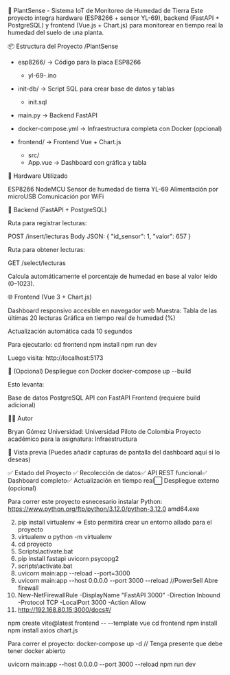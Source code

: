 🌱 PlantSense - Sistema IoT de Monitoreo de Humedad de Tierra
Este proyecto integra hardware (ESP8266 + sensor YL-69), backend (FastAPI + PostgreSQL) y frontend (Vue.js + Chart.js) para monitorear en tiempo real la humedad del suelo de una planta.

📦 Estructura del Proyecto
/PlantSense
-  esp8266/              → Código para la placa ESP8266
   -   yl-69-.ino

- init-db/              → Script SQL para crear base de datos y tablas
   -  init.sql

-  main.py               → Backend FastAPI
- docker-compose.yml    → Infraestructura completa con Docker (opcional)
- frontend/             → Frontend Vue + Chart.js
   -   src/
   -  App.vue           → Dashboard con gráfica y tabla


🔌 Hardware Utilizado

ESP8266 NodeMCU
Sensor de humedad de tierra YL-69
Alimentación por microUSB
Comunicación por WiFi


🔧 Backend (FastAPI + PostgreSQL)

Ruta para registrar lecturas:

POST /insert/lecturas
Body JSON: { "id_sensor": 1, "valor": 657 }


Ruta para obtener lecturas:

GET /select/lecturas


Calcula automáticamente el porcentaje de humedad en base al valor leído (0–1023).


🌐 Frontend (Vue 3 + Chart.js)

Dashboard responsivo accesible en navegador web
Muestra:
Tabla de las últimas 20 lecturas
Gráfica en tiempo real de humedad (%)


Actualización automática cada 10 segundos

Para ejecutarlo:
cd frontend
npm install
npm run dev

Luego visita: http://localhost:5173

🐳 (Opcional) Despliegue con Docker
docker-compose up --build

Esto levanta:

Base de datos PostgreSQL
API con FastAPI
Frontend (requiere build adicional)


👨‍💻 Autor

Bryan Gómez
Universidad: Universidad Piloto de Colombia
Proyecto académico para la asignatura: Infraestructura


📸 Vista previa
(Puedes añadir capturas de pantalla del dashboard aquí si lo deseas)

✅ Estado del Proyecto
✅ Recolección de datos✅ API REST funcional✅ Dashboard completo✅ Actualización en tiempo real⬜ Despliegue externo (opcional)



Para correr este proyecto esnecesario instalar Python:
https://www.python.org/ftp/python/3.12.0/python-3.12.0 amd64.exe

2. pip install virtualenv => Esto permitirá crear un entorno ailado para el proyecto 
3. virtualenv <nombre de proyecto> o python -m virtualenv <nombre de proyecto>
4. cd proyecto 
5. Scripts\activate.bat
6.  pip install fastapi uvicorn psycopg2
7.  scripts\activate.bat
8.  uvicorn main:app --reload --port=3000
9.  uvicorn main:app --host 0.0.0.0 --port 3000 --reload
//PowerSell  Abre firewall
1. New-NetFirewallRule -DisplayName "FastAPI 3000" -Direction Inbound -Protocol TCP -LocalPort 3000 -Action Allow
2. http://192.168.80.15:3000/docs#/

npm create vite@latest frontend -- --template vue
cd frontend
npm install
npm install axios chart.js

Para correr el proyecto:
docker-compose up -d  // Tenga presente que debe tener docker abierto


uvicorn main:app --host 0.0.0.0 --port 3000 --reload
npm run dev
